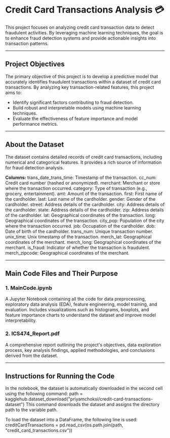 # Credit Card Transactions Analysis 💳
This project focuses on analyzing credit card transaction data to detect fraudulent activities. By leveraging machine learning techniques, the goal is to enhance fraud detection systems and provide actionable insights into transaction patterns.

---
## Project Objectives
The primary objective of this project is to develop a predictive model that accurately identifies fraudulent transactions within a dataset of credit card transactions. By analyzing key transaction-related features, this project aims to:

- Identify significant factors contributing to fraud detection.
- Build robust and interpretable models using machine learning techniques.
- Evaluate the effectiveness of feature importance and model performance metrics.

---
## About the Dataset
The dataset contains detailed records of credit card transactions, including numerical and categorical features. It provides a rich source of information for fraud detection analysis.

**Columns:**
trans_date_trans_time: Timestamp of the transaction.
cc_num: Credit card number (hashed or anonymized).
merchant: Merchant or store where the transaction occurred.
category: Type of transaction (e.g., grocery, entertainment).
amt: Amount of the transaction.
first: First name of the cardholder.
last: Last name of the cardholder.
gender: Gender of the cardholder.
street: Address details of the cardholder.
city: Address details of the cardholder.
state: Address details of the cardholder.
zip: Address details of the cardholder.
lat: Geographical coordinates of the transaction.
long: Geographical coordinates of the transaction.
city_pop: Population of the city where the transaction occurred.
job: Occupation of the cardholder.
dob: Date of birth of the cardholder.
trans_num: Unique transaction number.
unix_time: Unix timestamp of the transaction.
merch_lat: Geographical coordinates of the merchant.
merch_long: Geographical coordinates of the merchant.
is_fraud: Indicator of whether the transaction is fraudulent.
merch_zipcode: Geographical coordinates of the merchant.

---
## Main Code Files and Their Purpose
### 1. MainCode.ipynb
A Jupyter Notebook containing all the code for data preprocessing, exploratory data analysis (EDA), feature engineering, model training, and evaluation.
Includes visualizations such as histograms, boxplots, and feature importance charts to understand the dataset and improve model interpretability.
### 2. ICS474_Report.pdf
A comprehensive report outlining the project's objectives, data exploration process, key analysis findings, applied methodologies, and conclusions derived from the dataset.

---
## Instructions for Running the Code
In the notebook, the dataset is automatically downloaded in the second cell using the following command:
path = kagglehub.dataset_download("priyamchoksi/credit-card-transactions-dataset")
This command downloads the dataset and assigns the directory path to the variable path.

To load the dataset into a DataFrame, the following line is used:
creditCardTransactions = pd.read_csv(os.path.join(path, "credit_card_transactions.csv"))
